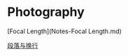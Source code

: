 Photography
====

[Focal Length](Notes-Focal Length.md)

[段落与换行](article/syntax/paragraphs-and-line-breaks.md)
